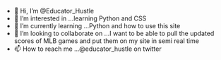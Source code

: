 - 👋 Hi, I’m @Educator_Hustle
- 👀 I’m interested in ...learning Python and CSS
- 🌱 I’m currently learning ...Python and how to use this site
- 💞️ I’m looking to collaborate on ...I want to be able to pull the updated scores of MLB games and put them on my site in semi real time
- 📫 How to reach me ...@educator_hustle on twitter

<!---
EducatorHustle/EducatorHustle is a ✨ special ✨ repository because its `README.md` (this file) appears on your GitHub profile.
You can click the Preview link to take a look at your changes.
--->

